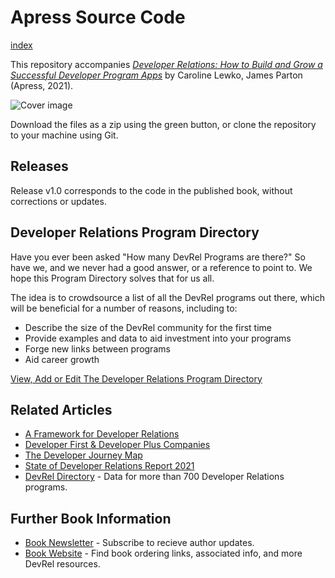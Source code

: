 # Apress Source Code

[index](./index.md)

This repository accompanies [*Developer Relations: How to Build and Grow a Successful Developer Program Apps*](https://www.apress.com/9781484271636) by Caroline Lewko, James Parton (Apress, 2021).

[comment]: #cover
![Cover image](devrelcover.jpg)

Download the files as a zip using the green button, or clone the repository to your machine using Git.

## Releases

Release v1.0 corresponds to the code in the published book, without corrections or updates.

## Developer Relations Program Directory

Have you ever been asked "How many DevRel Programs are there?"
So have we, and we never had a good answer, or a reference to point to.
We hope this Program Directory solves that for us all.

The idea is to crowdsource a list of all the DevRel programs out there, which will be beneficial for a number of reasons, including to:

* Describe the size of the DevRel community for the first time
* Provide examples and data to aid investment into your programs
* Forge new links between programs
* Aid career growth

[View, Add or Edit The Developer Relations Program Directory](https://www.devrelbook.com/devreldirectory)

## Related Articles

* [A Framework for Developer Relations](https://devrelbook.substack.com/p/a-framework-for-developer-relations)
* [Developer First & Developer Plus Companies](https://devrelbook.substack.com/p/developer-first-and-developer-plus)
* [The Developer Journey Map](https://devrelbook.substack.com/p/the-developer-journey-map)
* [State of Developer Relations Report 2021](https://www.stateofdeveloperrelations.com/)
* [DevRel Directory](https://www.devrelbook.com/devreldirectory) - Data for more than 700 Developer Relations programs.

## Further Book Information

* [Book Newsletter](https://devrelbook.substack.com/) - Subscribe to recieve author updates.
* [Book Website](https://www.devrelbook.com/) - Find book ordering links, associated info, and more DevRel resources.
